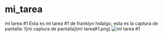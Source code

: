 # mi_tarea
mi tarea #1
Esta es mi tarea #1 de franklyn hidalgo, esta es la captura de pantalla:
![mi captura de pantalla](mi tarea#1.png)
![mi tarea #1](https://user-images.githubusercontent.com/113867652/190938680-a3851c89-c14c-4e78-9241-e64699ae6fa3.png)
